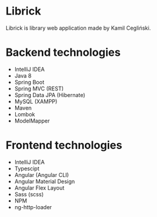 # Librick
Librick is library web application made by Kamil Cegliński.

# Backend technologies
- IntelliJ IDEA
- Java 8
- Spring Boot
- Spring MVC (REST)
- Spring Data JPA (Hibernate)
- MySQL (XAMPP)
- Maven
- Lombok
- ModelMapper

# Frontend technologies
- IntelliJ IDEA
- Typescipt
- Angular (Angular CLI)
- Angular Material Design
- Angular Flex Layout
- Sass (scss)
- NPM
- ng-http-loader
